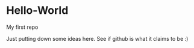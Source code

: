 # Hello-World
My first repo

Just putting down some ideas here. See if github is what it claims to be :)
